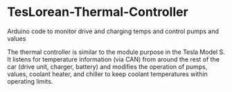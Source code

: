 # TesLorean-Thermal-Controller
Arduino code to monitor drive and charging temps and control pumps and values

The thermal controller is similar to the module purpose in the Tesla Model S.  It listens for temperature information (via CAN) from around the rest of the car (drive unit, charger, battery) and modifies the operation of pumps, values, coolant heater, and chiller to keep coolant temperatures within operating limits.

